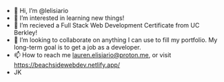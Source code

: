 - 👋 Hi, I’m @lelisiario
- 👀 I’m interested in learning new things!
- 🌱 I’m recieved a Full Stack Web Development Certificate from UC Berkley!
- 💞️ I’m looking to collaborate on anything I can use to fill my portfolio. My long-term goal is to get a job as a developer.
- 📫 How to reach me lauren.elisiario@proton.me, or visit https://beachsidewebdev.netlify.app/
- JK

